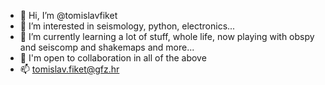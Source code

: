 - 👋 Hi, I’m @tomislavfiket
- 👀 I’m interested in seismology, python, electronics...
- 🌱 I’m currently learning a lot of stuff, whole life, now playing with obspy and seiscomp and shakemaps and more...
- 💞️ I'm open to collaboration in all of the above
- 📫 tomislav.fiket@gfz.hr 

<!---
tomislavfiket/tomislavfiket is a ✨ special ✨ repository because its `README.md` (this file) appears on your GitHub profile.
You can click the Preview link to take a look at your changes.
--->
